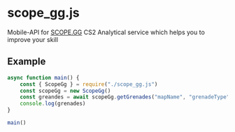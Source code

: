 # scope_gg.js
Mobile-API for [SCOPE.GG](https://play.google.com/store/apps/details?id=com.scopegg) CS2 Analytical service which helps you to improve your skill

## Example
```JavaScript
async function main() {
	const { ScopeGg } = require("./scope_gg.js")
	const scopeGg = new ScopeGg()
	const greandes = await scopeGg.getGrenades("mapName", "grenadeType", "tickrate")
	console.log(grenades)
}

main()
```
